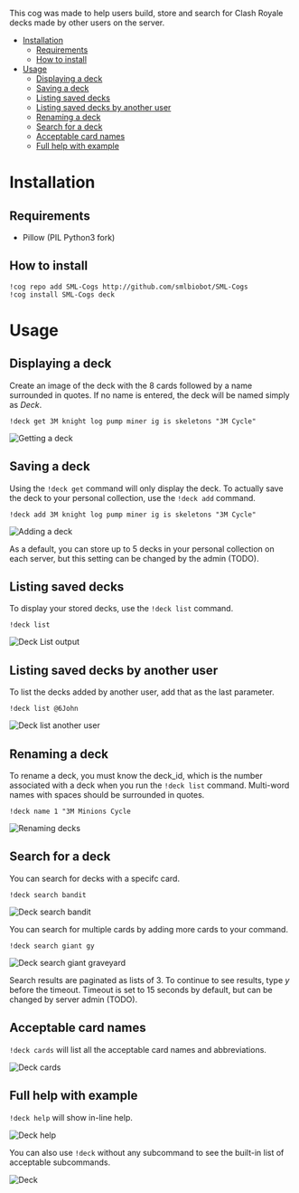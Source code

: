 This cog was made to help users build, store and search for Clash Royale decks made by other users on the server.

  * [Installation](#installation)
    * [Requirements](#requirements)
    * [How to install](#how-to-install)
  * [Usage](#usage)
    * [Displaying a deck](#displaying-a-deck)
    * [Saving a deck](#saving-a-deck)
    * [Listing saved decks](#listing-saved-decks)
    * [Listing saved decks by another user](#listing-saved-decks-by-another-user)
    * [Renaming a deck](#renaming-a-deck)
    * [Search for a deck](#search-for-a-deck)
    * [Acceptable card names](#acceptable-card-names)
    * [Full help with example](#full-help-with-example)   

# Installation

## Requirements

* Pillow (PIL Python3 fork)

## How to install

```
!cog repo add SML-Cogs http://github.com/smlbiobot/SML-Cogs
!cog install SML-Cogs deck
```

# Usage

## Displaying a deck
Create an image of the deck with the 8 cards followed by a name surrounded in quotes. If no name is entered, the deck will be named simply as *Deck*.

`!deck get 3M knight log pump miner ig is skeletons "3M Cycle"`

![Getting a deck](https://github.com/smlbiobot/SML-Cogs/blob/master/wiki/img/deck/deck-get.png)

## Saving a deck
Using the `!deck get` command will only display the deck. To actually save the deck to your personal collection, use the `!deck add` command.

`!deck add 3M knight log pump miner ig is skeletons "3M Cycle"`

![Adding a deck](https://github.com/smlbiobot/SML-Cogs/blob/master/wiki/img/deck/deck-add.png)

As a default, you can store up to 5 decks in your personal collection on each server, but this setting can be changed by the admin (TODO).

## Listing saved decks
To display your stored decks, use the `!deck list` command.

`!deck list`

![Deck List output](https://github.com/smlbiobot/SML-Cogs/blob/master/wiki/img/deck/deck-list-sml.png)

## Listing saved decks by another user

To list the decks added by another user, add that as the last parameter.

`!deck list @6John`

![Deck list another user](https://github.com/smlbiobot/SML-Cogs/blob/master/wiki/img/deck/deck-list-6john.png)

## Renaming a deck

To rename a deck, you must know the deck_id, which is the number associated with a deck when you run the `!deck list` command. Multi-word names with spaces should be surrounded in quotes.

`!deck name 1 "3M Minions Cycle`

![Renaming decks](https://github.com/smlbiobot/SML-Cogs/blob/master/wiki/img/deck/deck-rename.png)

## Search for a deck

You can search for decks with a specifc card.

`!deck search bandit`

![Deck search bandit](https://github.com/smlbiobot/SML-Cogs/blob/master/wiki/img/deck/deck-search-bandit.png)

You can search for multiple cards by adding more cards to your command.

`!deck search giant gy`

![Deck search giant graveyard](https://github.com/smlbiobot/SML-Cogs/blob/master/wiki/img/deck/deck-search-giant-gy.png)

Search results are paginated as lists of 3. To continue to see results, type _y_ before the timeout. Timeout is set to 15 seconds by default, but can be changed by server admin (TODO).

## Acceptable card names

`!deck cards` will list all the acceptable card names and abbreviations. 

![Deck cards](https://github.com/smlbiobot/SML-Cogs/blob/master/wiki/img/deck/deck-cards.png)

## Full help with example

`!deck help` will show in-line help. 

![Deck help](https://github.com/smlbiobot/SML-Cogs/blob/master/wiki/img/deck/deck-help.png)

You can also use `!deck` without any subcommand to see the built-in list of acceptable subcommands.

![Deck](https://github.com/smlbiobot/SML-Cogs/blob/master/wiki/img/deck/deck.png)